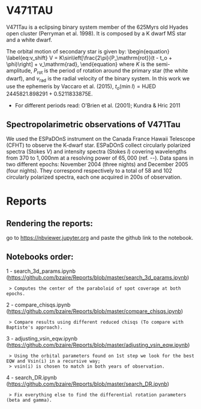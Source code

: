 # V471TAU

V471Tau is a eclipsing binary system member of the $625\mathrm{Myrs}$ old Hyades open cluster (Perryman et al. 1998). It is composed by a K dwarf MS star and a white dwarf.

The orbital motion of secondary star is given by:
\begin{equation} \label{eq:v_shift}
    V = K\sin\left[\frac{2\pi}{P_\mathrm{rot}}(t - t_o + \phi)\right] + v_\mathrm{rad},
\end{equation} where $K$ is the semi-amplitude, $P_\mathrm{rot}$ is the period of rotation around the primary star (the white dwarf), and $v_\mathrm{rad}$ is the radial velocity of the binary system. In this work we use the ephemeris by Vaccaro et al. (2015), $t_o(\mathrm{min} \; I) = \mathrm{HJED}\; 2445821.898291 + 0.5211833875\mathrm{E}$.

- For different periods read: O'Brien et al. (2001); Kundra \& Hric 2011

## Spectropolarimetric observations of V471Tau 

We used the ESPaDOnS instrument on the Canada France Hawaii Telescope (CFHT) to observe the K-dwarf star. ESPaDOnS collect circularly polarized spectra (Stokes $V$) and intensity spectra (Stokes $I$) covering wavelengths from $370$ to $1,000\mathrm{nm}$ at a resolving power of $65,000$ (ref. --). Data spans in two different epochs: November 2004 (three nights) and December 2005 (four nights). They correspond respectively to a total of 58 and 102 circularly polarized spectra, each one acquired in $200\mathrm{s}$ of observation. 


# Reports

## Rendering the reports:
 go to https://nbviewer.jupyter.org and paste the github link to the notebook.

## Notebooks order:
  1 - search_3d_params.ipynb (https://github.com/bzaire/Reports/blob/master/search_3d_params.ipynb)
      
     > Computes the center of the paraboloid of spot coverage at both epochs. 
  
  2 - compare_chisqs.ipynb (https://github.com/bzaire/Reports/blob/master/compare_chisqs.ipynb)
      
     > Compare results using different reduced chisqs (To compare with Baptiste's approach).

  3 - adjusting_vsin_eqw.ipynb (https://github.com/bzaire/Reports/blob/master/adjusting_vsin_eqw.ipynb)
     
     > Using the orbital parameters found on 1st step we look for the best EQW and Vsin(i) in a recursive way;
     > vsin(i) is chosen to match in both years of observation.  
  
  4 - search_DR.ipynb (https://github.com/bzaire/Reports/blob/master/search_DR.ipynb)
     
     > Fix everything else to find the differential rotation parameters (beta and gamma).
  

